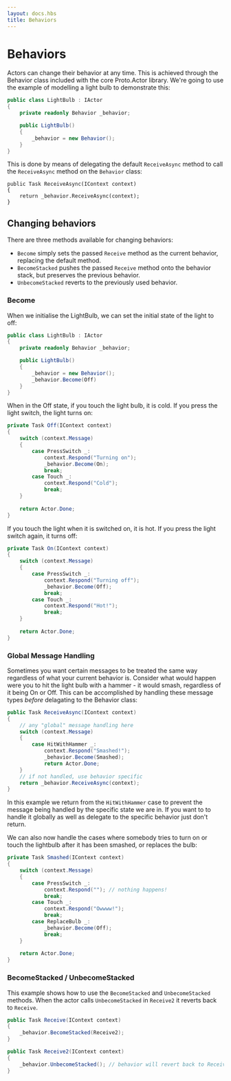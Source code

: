 ```yaml
---
layout: docs.hbs
title: Behaviors
---
```


# Behaviors

Actors can change their behavior at any time. This is achieved through the Behavior class included with the core Proto.Actor library. We're going to use the example of modelling a light bulb to demonstrate this: 

```csharp
public class LightBulb : IActor
{
    private readonly Behavior _behavior;

    public LightBulb()
    {
        _behavior = new Behavior();
    }
}
```

This is done by means of delegating the default `ReceiveAsync` method to call the `ReceiveAsync` method on the `Behavior` class:

```
public Task ReceiveAsync(IContext context)
{
    return _behavior.ReceiveAsync(context);
}
```

## Changing behaviors

There are three methods available for changing behaviors:

* `Become` simply sets the passed `Receive` method as the current behavior, replacing the default method.
* `BecomeStacked` pushes the passed `Receive` method onto the behavior stack, but preserves the previous behavior.
* `UnbecomeStacked` reverts to the previously used behavior.

### Become

When we initialise the LightBulb, we can set the initial state of the light to off:

```csharp
public class LightBulb : IActor
{
    private readonly Behavior _behavior;

    public LightBulb()
    {
        _behavior = new Behavior();
        _behavior.Become(Off)
    }
}
```

When in the Off state, if you touch the light bulb, it is cold. If you press the light switch, the light turns on:

```csharp
private Task Off(IContext context)
{
    switch (context.Message)
    {
        case PressSwitch _:
            context.Respond("Turning on");
            _behavior.Become(On);
            break;
        case Touch _:
            context.Respond("Cold");
            break;
    }
    
    return Actor.Done;
}
```
If you touch the light when it is switched on, it is hot. If you press the light switch again, it turns off:

```csharp
private Task On(IContext context)
{
    switch (context.Message)
    {
        case PressSwitch _:
            context.Respond("Turning off");
            _behavior.Become(Off);
            break;
        case Touch _:
            context.Respond("Hot!");
            break;
    }
    
    return Actor.Done;
}
```

### Global Message Handling

Sometimes you want certain messages to be treated the same way regardless of what your current behavior is. Consider what would happen were you to hit the light bulb with a hammer - it would smash, regardless of it being On or Off. This can be accomplished by handling these message types _before_ delagating to the Behavior class:

```csharp
public Task ReceiveAsync(IContext context)
{
    // any "global" message handling here
    switch (context.Message)
    {
        case HitWithHammer _:
            context.Respond("Smashed!");
            _behavior.Become(Smashed);
            return Actor.Done;
    }
    // if not handled, use behavior specific
    return _behavior.ReceiveAsync(context);
}
```
In this example we return from the `HitWithHammer` case to prevent the message being handled by the specific state we are in. If you want to to handle it globally as well as delegate to the specific behavior just don't return.

We can also now handle the cases where somebody tries to turn on or touch the lightbulb after it has been smashed, or replaces the bulb:

```csharp
private Task Smashed(IContext context)
{
    switch (context.Message)
    {
        case PressSwitch _:
            context.Respond(""); // nothing happens!
            break;
        case Touch _:
            context.Respond("Owwww!");
            break;
        case ReplaceBulb _:
        	_behavior.Become(Off);
        	break;
    }
    
    return Actor.Done;
}
```

### BecomeStacked / UnbecomeStacked

This example shows how to use the `BecomeStacked` and `UnbecomeStacked` methods. When the actor calls `UnbecomeStacked` in `Receive2` it reverts back to `Receive`.

```csharp
public Task Receive(IContext context)
{
    _behavior.BecomeStacked(Receive2);
}

public Task Receive2(IContext context)
{
    _behavior.UnbecomeStacked(); // behavior will revert back to Receive
}
```

